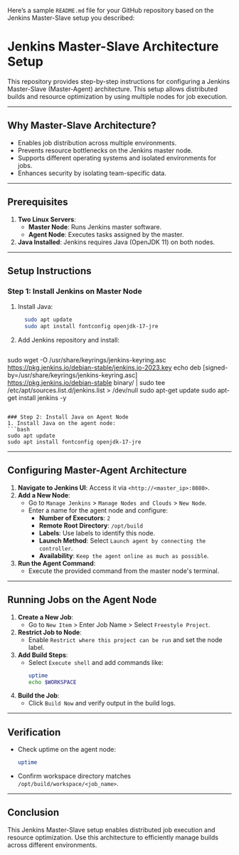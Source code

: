 Here’s a sample `README.md` file for your GitHub repository based on the Jenkins Master-Slave setup you described:

# Jenkins Master-Slave Architecture Setup

This repository provides step-by-step instructions for configuring a Jenkins Master-Slave (Master-Agent) architecture. This setup allows distributed builds and resource optimization by using multiple nodes for job execution.

---

## **Why Master-Slave Architecture?**
- Enables job distribution across multiple environments.
- Prevents resource bottlenecks on the Jenkins master node.
- Supports different operating systems and isolated environments for jobs.
- Enhances security by isolating team-specific data.

---

## **Prerequisites**
1. **Two Linux Servers**: 
   - **Master Node**: Runs Jenkins master software.
   - **Agent Node**: Executes tasks assigned by the master.
2. **Java Installed**: Jenkins requires Java (OpenJDK 11) on both nodes.

---

## **Setup Instructions**



### Step 1: Install Jenkins on Master Node
1. Install Java:
   ```bash
     sudo apt update
     sudo apt install fontconfig openjdk-17-jre
   ```
2. Add Jenkins repository and install:
   ```bash
  sudo wget -O /usr/share/keyrings/jenkins-keyring.asc \
  https://pkg.jenkins.io/debian-stable/jenkins.io-2023.key
echo deb [signed-by=/usr/share/keyrings/jenkins-keyring.asc] \
  https://pkg.jenkins.io/debian-stable binary/ | sudo tee \
  /etc/apt/sources.list.d/jenkins.list > /dev/null
sudo apt-get update
sudo apt-get install jenkins -y
   ```

### Step 2: Install Java on Agent Node
1. Install Java on the agent node:
   ```bash
   sudo apt update
   sudo apt install fontconfig openjdk-17-jre
   
   ```

---

## **Configuring Master-Agent Architecture**

1. **Navigate to Jenkins UI**: Access it via `<http://<master_ip>:8080>`.
2. **Add a New Node**:
   - Go to `Manage Jenkins` > `Manage Nodes and Clouds` > `New Node`.
   - Enter a name for the agent node and configure:
     - **Number of Executors**: `2`
     - **Remote Root Directory**: `/opt/build`
     - **Labels**: Use labels to identify this node.
     - **Launch Method**: Select `Launch agent by connecting the controller`.
     - **Availability**: `Keep the agent online as much as possible`.
3. **Run the Agent Command**:
   - Execute the provided command from the master node's terminal.

---

## **Running Jobs on the Agent Node**

1. **Create a New Job**:
   - Go to `New Item` > Enter Job Name > Select `Freestyle Project`.
2. **Restrict Job to Node**:
   - Enable `Restrict where this project can be run` and set the node label.
3. **Add Build Steps**:
   - Select `Execute shell` and add commands like:
     ```bash
     uptime
     echo $WORKSPACE
     ```
4. **Build the Job**:
   - Click `Build Now` and verify output in the build logs.

---

## **Verification**
- Check uptime on the agent node:
  ```bash
  uptime
  ```
- Confirm workspace directory matches `/opt/build/workspace/<job_name>`.

---

## **Conclusion**
This Jenkins Master-Slave setup enables distributed job execution and resource optimization. Use this architecture to efficiently manage builds across different environments.

